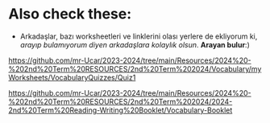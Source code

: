 

# Also check these:
- Arkadaşlar, bazı worksheetleri ve linklerini olası yerlere de ekliyorum ki, _arayıp bulamıyorum diyen arkadaşlara kolaylık olsun_. **Arayan bulur**:)

https://github.com/mr-Ucar/2023-2024/tree/main/Resources/2024%20-%202nd%20Term%20RESOURCES/2nd%20Term%202024/Vocabulary/myWorksheets/VocabularyQuizzes/Quiz1

https://github.com/mr-Ucar/2023-2024/tree/main/Resources/2024%20-%202nd%20Term%20RESOURCES/2nd%20Term%202024/2024-2nd%20Term%20Reading-Writing%20Booklet/Vocabulary-Booklet
